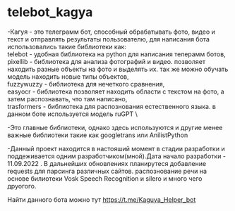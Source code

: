 # telebot_kagya

-Кагуя - это телеграмм бот, способный обрабатывать фото, видео и текст и отправлять результаты пользователю, для написания бота использовались такие библиотеки как:\
telebot - удобная библиотека на python для написания телерамм ботов,\
pixellib - библиотека для анализа фотографий и видео. позволяет находить разные объекты на фото и выделять их. так же можно обучать модель находить новые типы объектов,\
fuzzywuzzy - библиотека для нечеткого сравнения,\
easyocr - библиотека позволяет находить области с текстом на фото, а затем распознавать, что там написано,\
trasformers - библиотека для распознования естественного языка. в данном боте используется модель ruGPT \

-Это главные библиотеки, однако здесь используются и другие менее важные библиотеки такие как googletrans или AnilistPython

-Данный проект находится в настояший момент в стадии разработки и поддеживается одним разработчиком(мной).Дата начало разработки - 11.09.2022 . В дальнейших обновлениях планирутеся добавление  requests для парсинга различных сайтов. распознование речи на основе билиотеки Vosk Speech Recognition и silero и много чего друогого.


Найти данного бота можно тут https://t.me/Kaguya_Helper_bot
